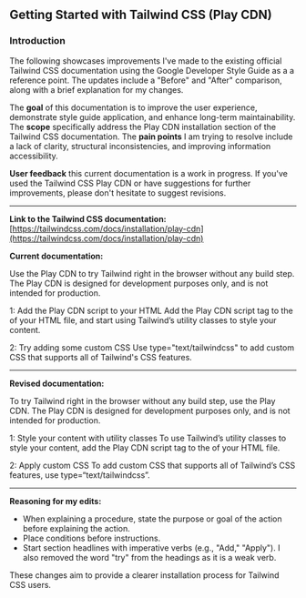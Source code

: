 ## Getting Started with Tailwind CSS (Play CDN)

### **Introduction**
The following showcases improvements I've made to the existing official Tailwind CSS documentation using the Google Developer Style Guide as a a reference point. The updates include a "Before" and "After" comparison, along with a brief explanation for my changes.

The **goal** of this documentation is to improve the user experience, demonstrate style guide application, and enhance long-term maintainability. The **scope** specifically address the Play CDN installation section of the Tailwind CSS documentation. The **pain points** I am trying to resolve include a lack of clarity, structural inconsistencies, and improving information accessibility.

**User feedback** this current documentation is a work in progress. If you've used the Tailwind CSS Play CDN or have suggestions for further improvements, please don't hesitate to suggest revisions.

***

**Link to the Tailwind CSS documentation:** [https://tailwindcss.com/docs/installation/play-cdn](https://tailwindcss.com/docs/installation/play-cdn)

**Current documentation:** 

Use the Play CDN to try Tailwind right in the browser without any build step. The Play CDN is designed for development purposes only, and is not intended for production.

1: Add the Play CDN script to your HTML
Add the Play CDN script tag to the <head> of your HTML file, and start using Tailwind’s utility classes to style your content.

2: Try adding some custom CSS
Use type="text/tailwindcss" to add custom CSS that supports all of Tailwind's CSS features.

***

**Revised documentation:**

To try Tailwind right in the browser without any build step, use the Play CDN. The Play CDN is designed for development purposes only, and is not intended for production.

1: Style your content with utility classes
To use Tailwind’s utility classes to style your content, add the Play CDN script tag to the <head> of your HTML file.

2: Apply custom CSS
To add custom CSS that supports all of Tailwind’s CSS features, use type=“text/tailwindcss”.

***

**Reasoning for my edits:**

- When explaining a procedure, state the purpose or goal of the action before explaining the action.
- Place conditions before instructions.
- Start section headlines with imperative verbs (e.g., "Add," "Apply"). I also removed the word "try" from the headings as it is a weak verb.

These changes aim to provide a clearer installation process for Tailwind CSS users. 

